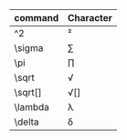 | command | Character |
| ------- | --------- |
| \^2     | ²         |
| \sigma  | ∑         |
| \pi     | ∏         |
| \sqrt   | √         |
| \sqrt[] | √[]       |
| \lambda | λ         |
| \delta  | δ         |